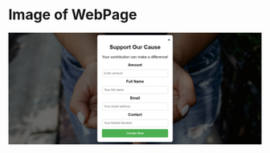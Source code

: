 <h1>Image of WebPage</h1>
<img src="image/screencapture-127-0-0-1-5500-index-html-2024-01-15-17_03_44.png" alt="img">